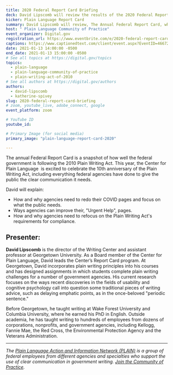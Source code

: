 ```yaml
---
title: 2020 Federal Report Card Briefing
deck: David Lipscomb will review the results of the 2020 Federal Report Card
kicker: Plain Language Report Card
summary: David Lipscomb will review, The Annual Federal Report Card, which is a snapshot of how well the federal government is following the 2010 Plain Writing Act.
host: " Plain Language Community of Practice"
event_organizer: Digital.gov
registration_url: https://www.eventbrite.com/e/2020-federal-report-card-briefing-tickets-133863767131
captions: https://www.captionedtext.com/client/event.aspx?EventID=4667204&CustomerID=321
date: 2021-01-13 14:00:00 -0500
end_date: 2021-01-13 15:00:00 -0500
# See all topics at https://digital.gov/topics
topics:
  - plain-language
  - plain-language-community-of-practice
  - plain-writing-act-of-2010
# See all authors at https://digital.gov/authors
authors:
  - david-lipscomb
  - katherine-spivey
slug: 2020-federal-report-card-briefing
# zoom, youtube_live, adobe_connect, google
event_platform: zoom

# YouTube ID
youtube_id: 

# Primary Image (for social media)
primary_image: "plain-language-report-card-2020"

---
```


The annual Federal Report Card is a snapshot of how well the federal government is following the 2010 Plain Writing Act. This year, the Center for Plain Language  is excited to celebrate the 10th anniversary of the Plain Writing Act, including everything federal agencies have done to give the public the clear communication it needs.

David will explain:

* How and why agencies need to redo their COVID pages and focus on what the public needs.
* Ways agencies can improve their, "Urgent Help", pages.
* How and why agencies need to refocus on the Plain Writing Act's requirements for compliance.

## Presenter:

**David Lipscomb** is the director of the Writing Center and assistant professor at Georgetown University. As a Board member of the Center for Plain Language, David leads the Center’s Report Card program. At Georgetown, David incorporates plain writing principles into his courses and has designed assignments in which students complete plain writing challenges for a number of government agencies. His current research focuses on the ways recent discoveries in the fields of usability and cognitive psychology call into question some traditional pieces of writing advice, such as delaying emphatic points, as in the once-beloved "periodic sentence." 

Before Georgetown, he taught writing at Wake Forest University and Columbia University, where he earned his PhD in English. Outside academia, he has taught writing to hundreds of employees from dozens of corporations, nonprofits, and government agencies, including Kellogg, Fannie Mae, the Red Cross, the Environmental Protection Agency and the Veterans Administration.

---

*The [Plain Language Action and Information Network (PLAIN)](https://www.plainlanguage.gov/) is a group of federal employees from different agencies and specialties who support the use of clear communication in government writing. [Join the Community of Practice](https://digital.gov/communities/plain-language/).*
